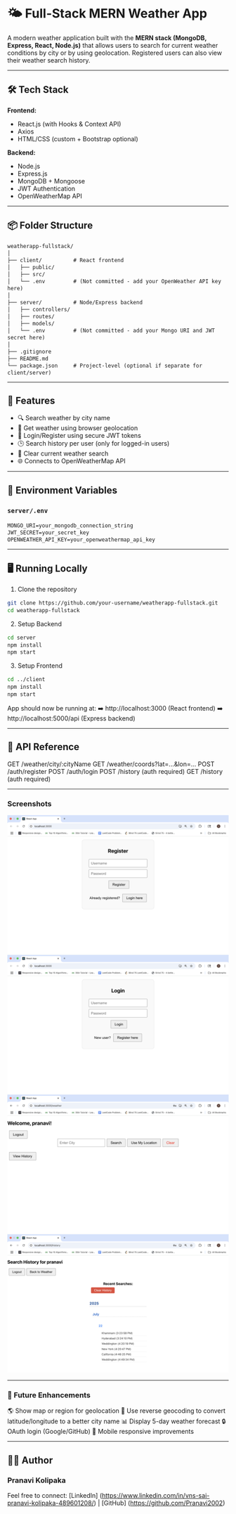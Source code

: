 # 🌤️ Full-Stack MERN Weather App

A modern weather application built with the **MERN stack (MongoDB, Express, React, Node.js)** that allows users to search for current weather conditions by city or by using geolocation. Registered users can also view their weather search history.

---

## 🛠️ Tech Stack

**Frontend:**  
- React.js (with Hooks & Context API)  
- Axios  
- HTML/CSS (custom + Bootstrap optional)

**Backend:**  
- Node.js  
- Express.js  
- MongoDB + Mongoose  
- JWT Authentication  
- OpenWeatherMap API

---

## 📦 Folder Structure

```
weatherapp-fullstack/
│
├── client/          # React frontend
│   ├── public/
│   ├── src/
│   └── .env         # (Not committed - add your OpenWeather API key here)
│
├── server/          # Node/Express backend
│   ├── controllers/
│   ├── routes/
│   ├── models/
│   └── .env         # (Not committed - add your Mongo URI and JWT secret here)
│
├── .gitignore
├── README.md
└── package.json     # Project-level (optional if separate for client/server)
```

---

## 🔑 Features

- 🔍 Search weather by city name  
- 📍 Get weather using browser geolocation  
- 🧾 Login/Register using secure JWT tokens  
- 🕒 Search history per user (only for logged-in users)  
- 🧼 Clear current weather search  
- 🌐 Connects to OpenWeatherMap API  

---

## 🔧 Environment Variables 

### `server/.env`

```env
MONGO_URI=your_mongodb_connection_string
JWT_SECRET=your_secret_key
OPENWEATHER_API_KEY=your_openweathermap_api_key
```

---

## 🖥️ Running Locally
1. Clone the repository

```bash
git clone https://github.com/your-username/weatherapp-fullstack.git
cd weatherapp-fullstack
```

2. Setup Backend

```bash
cd server
npm install
npm start
```

3. Setup Frontend

```bash
cd ../client
npm install
npm start
```

App should now be running at:
➡️ http://localhost:3000 (React frontend)
➡️ http://localhost:5000/api (Express backend)

---

## 📝 API Reference
GET /weather/city/:cityName
GET /weather/coords?lat=...&lon=...
POST /auth/register
POST /auth/login
POST /history (auth required)
GET /history (auth required)

---
### Screenshots

![Register](screenshots/register.png)
![Login](screenshots/Login.png)
![Weather Search](screenshots/weathersearch.png)
![History](screenshots/history.png)

---

### 🧠 Future Enhancements
🌎 Show map or region for geolocation
🔄 Use reverse geocoding to convert latitude/longitude to a better city name
📊 Display 5-day weather forecast
🔒 OAuth login (Google/GitHub)
📱 Mobile responsive improvements

---

## 👩‍💻 Author
### Pranavi Kolipaka
Feel free to connect: [LinkedIn] (https://www.linkedin.com/in/vns-sai-pranavi-kolipaka-489601208/) | [GitHub] (https://github.com/Pranavi2002)